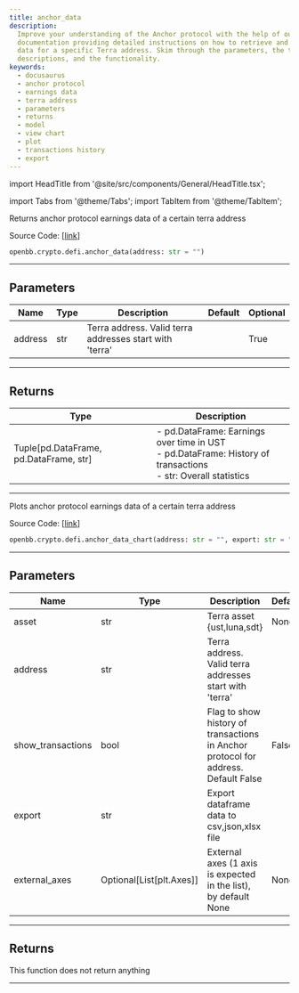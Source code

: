```yaml
---
title: anchor_data
description:
  Improve your understanding of the Anchor protocol with the help of our
  documentation providing detailed instructions on how to retrieve and plot earnings
  data for a specific Terra address. Skim through the parameters, the types, the given
  descriptions, and the functionality.
keywords:
  - docusaurus
  - anchor protocol
  - earnings data
  - terra address
  - parameters
  - returns
  - model
  - view chart
  - plot
  - transactions history
  - export
---
```


import HeadTitle from '@site/src/components/General/HeadTitle.tsx';

<HeadTitle title="crypto.defi.anchor_data - Reference | OpenBB SDK Docs" />

import Tabs from '@theme/Tabs';
import TabItem from '@theme/TabItem';

<Tabs>
<TabItem value="model" label="Model" default>

Returns anchor protocol earnings data of a certain terra address

Source Code: [[link](https://github.com/OpenBB-finance/OpenBB/tree/main/openbb_terminal/cryptocurrency/defi/cryptosaurio_model.py#L17)]

```python
openbb.crypto.defi.anchor_data(address: str = "")
```

---

## Parameters

| Name    | Type | Description                                             | Default | Optional |
| ------- | ---- | ------------------------------------------------------- | ------- | -------- |
| address | str  | Terra address. Valid terra addresses start with 'terra' |         | True     |

---

## Returns

| Type                                   | Description                                                                                                         |
| -------------------------------------- | ------------------------------------------------------------------------------------------------------------------- |
| Tuple[pd.DataFrame, pd.DataFrame, str] | - pd.DataFrame: Earnings over time in UST<br/>- pd.DataFrame: History of transactions<br/>- str: Overall statistics |

---

</TabItem>
<TabItem value="view" label="Chart">

Plots anchor protocol earnings data of a certain terra address

Source Code: [[link](https://github.com/OpenBB-finance/OpenBB/tree/main/openbb_terminal/cryptocurrency/defi/cryptosaurio_view.py#L25)]

```python
openbb.crypto.defi.anchor_data_chart(address: str = "", export: str = "", show_transactions: bool = False, external_axes: Optional[List[matplotlib.axes._axes.Axes]] = None)
```

---

## Parameters

| Name              | Type                     | Description                                                                        | Default | Optional |
| ----------------- | ------------------------ | ---------------------------------------------------------------------------------- | ------- | -------- |
| asset             | str                      | Terra asset \{ust,luna,sdt\}                                                       | None    | True     |
| address           | str                      | Terra address. Valid terra addresses start with 'terra'                            |         | True     |
| show_transactions | bool                     | Flag to show history of transactions in Anchor protocol for address. Default False | False   | True     |
| export            | str                      | Export dataframe data to csv,json,xlsx file                                        |         | True     |
| external_axes     | Optional[List[plt.Axes]] | External axes (1 axis is expected in the list), by default None                    | None    | True     |

---

## Returns

This function does not return anything

---

</TabItem>
</Tabs>
